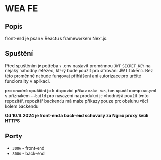 # WEA FE

## Popis

front-end je psan v Reactu s frameworkem Next.js.

## Spuštění

Před spuštěním je potřeba v .env nastavit proměnnou `JWT_SECRET_KEY` na nějaký náhodný řetězec, který bude použit pro šifrování JWT tokenů. Bez této proměnné nebude fungovat přihlášení ani autorizace pro určité funcionality v aplikaci.

pro snadné spuštění je k dispozici příkaz `make run`, ten spustí compose.yml s příznakem `--build`
pro nasazení na produkci je vhodnější použít tento repozitář, repozitář backendu má make příkazy pouze pro obsluhu věcí kolem backendu

**Od 10.11.2024 je front-end a back-end schovaný za Nginx proxy kvůli HTTPS**

## Porty

- `3006` - front-end
- `8006` - back-end
